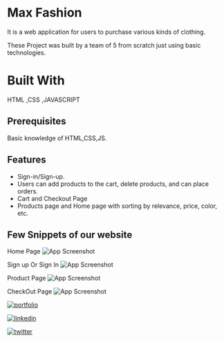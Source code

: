 
# Max Fashion

It is a web application for users to purchase various kinds
of clothing.

These Project was built by a team of 5 from scratch just using basic technologies. 


# Built With
HTML ,CSS ,JAVASCRIPT



## Prerequisites

Basic knowledge of HTML,CSS,JS.


## Features

- Sign-in/Sign-up.
- Users can add products to the cart, delete products,
  and can place orders.
- Cart and Checkout Page
- Products page and Home page with sorting by
  relevance, price, color, etc.


## Few Snippets of our website
Home Page
![App Screenshot](https://miro.medium.com/max/875/1*ngdYot_cSnRmVV9wAWWVLw.png)

Sign up Or Sign In
![App Screenshot](https://miro.medium.com/max/875/1*q1OZSh8X4jHE0pJR2BN5qA.jpeg)

Product Page
![App Screenshot](https://miro.medium.com/max/875/1*kWCAQ0tTySjOx2hwrbqqZw.jpeg)

CheckOut Page
![App Screenshot](https://miro.medium.com/max/875/1*CZRg0DPH2Af3cFSRt1V6Rg.jpeg)

[![portfolio](https://img.shields.io/badge/my_portfolio-000?style=for-the-badge&logo=ko-fi&logoColor=white)](https://katherinempeterson.com/)

[![linkedin](https://img.shields.io/badge/linkedin-0A66C2?style=for-the-badge&logo=linkedin&logoColor=white)](https://www.linkedin.com/in/srinidhi-57/)

[![twitter](https://img.shields.io/badge/twitter-1DA1F2?style=for-the-badge&logo=twitter&logoColor=white)](https://twitter.com/Srinidhi__V)

